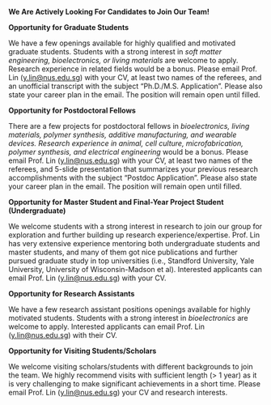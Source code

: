 **We Are Actively Looking For Candidates to Join Our Team!**

**Opportunity for Graduate Students**

We have a few openings available for highly qualified and motivated graduate students. Students with a strong interest in _soft matter engineering, bioelectronics, or living materials_ are welcome to apply. Research experience in related fields would be a bonus. Please email Prof. Lin (y.lin@nus.edu.sg) with your CV, at least two names of the referees, and an unofficial transcript with the subject “Ph.D./M.S. Application”.  Please also state your career plan in the email. The position will remain open until filled.


**Opportunity for Postdoctoral Fellows**

There are a few projects for postdoctoral fellows in _bioelectronics, living materials, polymer synthesis, additive manufacturing, and wearable devices. Research experience in animal, cell culture, microfabrication, polymer synthesis, and electrical engineering_ would be a bonus. Please email Prof. Lin (y.lin@nus.edu.sg) with your CV, at least two names of the referees, and 5-slide presentation that summarizes your previous research accomplishments with the subject “Postdoc Application”.  Please also state your career plan in the email. The position will remain open until filled.

**Opportunity for Master Student and Final-Year Project Student (Undergraduate)**

We welcome students with a strong interest in research to join our group for exploration and further building up research experience/expertise. Prof. Lin has very extensive experience mentoring both undergraduate students and master students, and many of them got nice publications and further pursued graduate study in top universities (i.e., Standford University, Yale University, University of Wisconsin-Madson et al). Interested applicants can email Prof. Lin (y.lin@nus.edu.sg) with your CV. 


**Opportunity for Research Assistants**

We have a few research assistant positions openings available for highly motivated students. Students with a strong interest in _bioelectronics_ are welcome to apply. Interested applicants can email Prof. Lin (y.lin@nus.edu.sg) with their CV. 


**Opportunity for Visiting Students/Scholars**

We welcome visiting scholars/students with different backgrounds to join the team.  We highly recommend visits with sufficient length (> 1 year) as it is very challenging to make significant achievements in a short time. Please email Prof. Lin (y.lin@nus.edu.sg) your CV and research interests.







